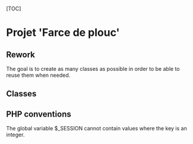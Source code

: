 [TOC]

# Projet 'Farce de plouc'

## Rework 

The goal is to create as many classes as possible in order to be able to reuse them when needed.

## Classes

## PHP conventions 

The global variable $_SESSION cannot contain values where the key is an integer. 



